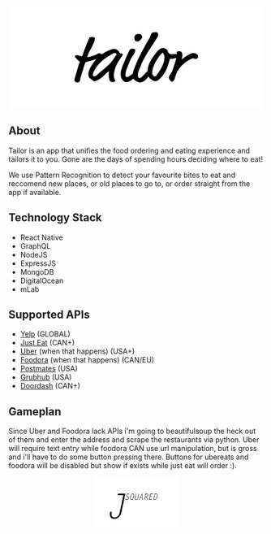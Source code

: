 <p align="center">
<a href='http://tailor.restaurant'><img src='images/tailor.png' height='200'></a>
</p>

## About

Tailor is an app that unifies the food ordering and eating experience and tailors it to you. Gone are the days of spending hours deciding where to eat!

We use Pattern Recognition to detect your favourite bites to eat and reccomend new places, or old places to go to, or order straight from the app if available.

## Technology Stack

- React Native
- GraphQL
- NodeJS
- ExpressJS
- MongoDB
- DigitalOcean
- mLab

## Supported APIs

- [Yelp](https://www.yelp.com/developers/documentation/v3) (GLOBAL)
- [Just Eat](http://public.je-apis.com/swagger-ui/) (CAN+)
- [Uber](https://www.ubereats.com/) (when that happens) (USA+)
- [Foodora](https://foodora.ca) (when that happens) (CAN/EU)
- [Postmates](https://postmates.com/developer) (USA)
- [Grubhub](https://github.com/rschmukler/grubhub-scraper) (USA)
- [Doordash](https://doordash.com) (CAN+)

## Gameplan

Since Uber and Foodora lack APIs i'm going to beautifulsoup the heck out of them and enter the address and scrape the restaurants via python. Uber will require text entry while foodora CAN use url manipulation, but is gross and i'll have to do some button pressing there. Buttons for ubereats and foodora will be disabled but show if exists while just eat will order :).


<p align="center">
<a href='http://jsquared.tech'><img src='images/jsquared.png' height='100'></a>
</p>
